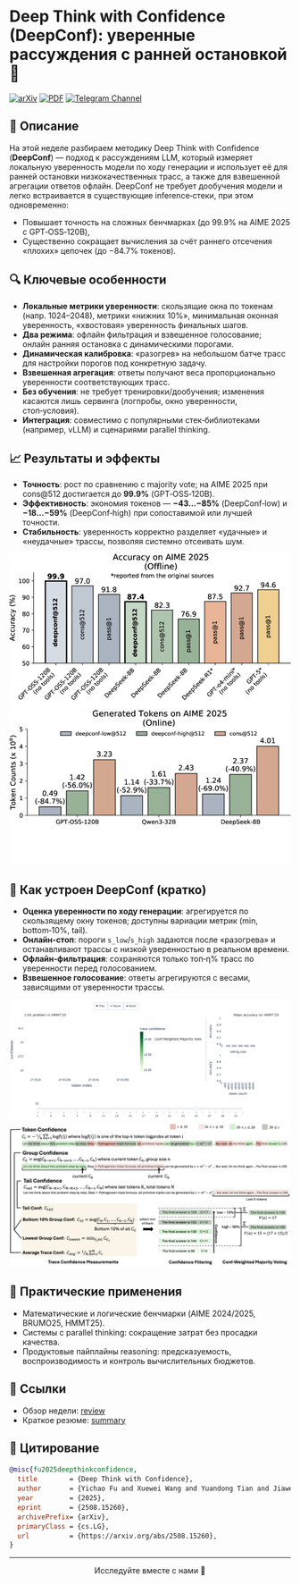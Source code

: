 # Deep Think with Confidence (DeepConf): уверенные рассуждения с ранней остановкой 🚀

[![arXiv](https://img.shields.io/badge/arXiv-2508.15260-b31b1b.svg)](https://arxiv.org/abs/2508.15260)
[![PDF](https://img.shields.io/badge/PDF-DeepConf-red)](./Deep-Think-with-Confidence.pdf)
[![Telegram Channel](https://img.shields.io/badge/Telegram-TheWeeklyBrief-blue)](https://t.me/TheWeeklyBrief)

## 📝 Описание

На этой неделе разбираем методику Deep Think with Confidence (**DeepConf**) — подход к рассуждениям LLM, который измеряет локальную уверенность модели по ходу генерации и использует её для ранней остановки низкокачественных трасс, а также для взвешенной агрегации ответов офлайн. DeepConf не требует дообучения модели и легко встраивается в существующие inference‑стеки, при этом одновременно:

- Повышает точность на сложных бенчмарках (до 99.9% на AIME 2025 с GPT‑OSS‑120B),
- Существенно сокращает вычисления за счёт раннего отсечения «плохих» цепочек (до −84.7% токенов).

## 🔍 Ключевые особенности

- **Локальные метрики уверенности**: скользящие окна по токенам (напр. 1024–2048), метрики «нижних 10%», минимальная оконная уверенность, «хвостовая» уверенность финальных шагов.
- **Два режима**: офлайн фильтрация и взвешенное голосование; онлайн ранняя остановка с динамическими порогами.
- **Динамическая калибровка**: «разогрев» на небольшом батче трасс для настройки порогов под конкретную задачу.
- **Взвешенная агрегация**: ответы получают веса пропорционально уверенности соответствующих трасс.
- **Без обучения**: не требует тренировки/дообучения; изменения касаются лишь сервинга (логпробы, окно уверенности, стоп‑условия).
- **Интеграция**: совместимо с популярными стек‑библиотеками (например, vLLM) и сценариями parallel thinking.

## 📈 Результаты и эффекты

- **Точность**: рост по сравнению с majority vote; на AIME 2025 при cons@512 достигается до **99.9%** (GPT‑OSS‑120B).
- **Эффективность**: экономия токенов — **−43…−85%** (DeepConf‑low) и **−18…−59%** (DeepConf‑high) при сопоставимой или лучшей точности.
- **Стабильность**: уверенность корректно разделяет «удачные» и «неудачные» трассы, позволяя системно отсеивать шум.

![](assets/Image-01.png)
![](assets/Image-02.png)

## 🧠 Как устроен DeepConf (кратко)

- **Оценка уверенности по ходу генерации**: агрегируется по скользящему окну токенов; доступны вариации метрик (min, bottom‑10%, tail).
- **Онлайн‑стоп**: пороги `s_low`/`s_high` задаются после «разогрева» и останавливают трассы с низкой уверенностью в реальном времени.
- **Офлайн‑фильтрация**: сохраняются только топ‑η% трасс по уверенности перед голосованием.
- **Взвешенное голосование**: ответы агрегируются с весами, зависящими от уверенности трассы.

![](assets/Image-05.png)
![](assets/Image-06.png)

## 🌟 Практические применения

- Математические и логические бенчмарки (AIME 2024/2025, BRUMO25, HMMT25).
- Системы с parallel thinking: сокращение затрат без просадки качества.
- Продуктовые пайплайны reasoning: предсказуемость, воспроизводимость и контроль вычислительных бюджетов.

## 🔗 Ссылки

- Обзор недели: [review](ttps://github.com/Verbasik/Weekly-arXiv-ML-AI-Research-Review/blob/develop/2025/week-37/review.md)
- Краткое резюме: [summary](https://github.com/Verbasik/Weekly-arXiv-ML-AI-Research-Review/blob/develop/2025/week-37/summary.md)

## 📜 Цитирование

```bibtex
@misc{fu2025deepthinkconfidence,
  title        = {Deep Think with Confidence},
  author       = {Yichao Fu and Xuewei Wang and Yuandong Tian and Jiawei Zhao},
  year         = {2025},
  eprint       = {2508.15260},
  archivePrefix= {arXiv},
  primaryClass = {cs.LG},
  url          = {https://arxiv.org/abs/2508.15260},
}
```

---

<p align="center">Исследуйте вместе с нами 🚀</p>

